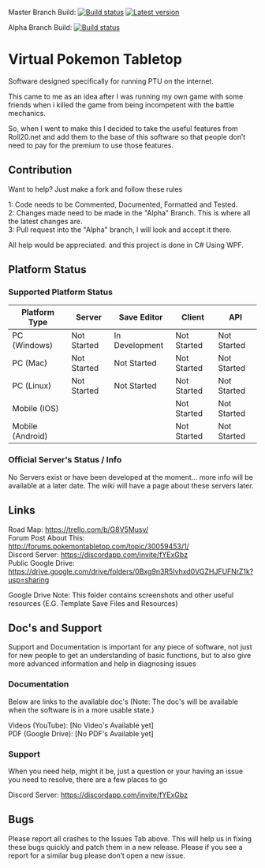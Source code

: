 Master Branch Build: [![Build status](https://ci.appveyor.com/api/projects/status/frd984wwfwl954dy/branch/master?svg=true)](https://ci.appveyor.com/project/TasmanLeach/virtual-pokemon-tabletop-2/branch/master)  [![Latest version](http://github-release-version.herokuapp.com/github/AssaultBird2454/Virtual-Pokemon-Tabletop/release.png?style=flat)](https://github.com/AssaultBird2454/Virtual-Pokemon-Tabletop/releases)

Alpha Branch Build: [![Build status](https://ci.appveyor.com/api/projects/status/frd984wwfwl954dy/branch/Alpha?svg=true)](https://ci.appveyor.com/project/TasmanLeach/virtual-pokemon-tabletop-2/branch/Alpha)

# Virtual Pokemon Tabletop
Software designed specifically for running PTU on the internet.  

This came to me as an idea after I was running my own game with some friends when i killed the game from being incompetent with the battle mechanics.  

So, when I went to make this I decided to take the useful features from Roll20.net and add them to the base of this software so that people don’t need to pay for the premium to use those features.

## Contribution
Want to help? Just make a fork and follow these rules

1: Code needs to be Commented, Documented, Formatted and Tested.  
2: Changes made need to be made in the "Alpha" Branch. This is where all the latest changes are.  
3: Pull request into the "Alpha" branch, I will look and accept it there.  

All help would be appreciated. and this project is done in C# Using WPF.

## Platform Status

### Supported Platform Status
| Platform Type   | Server        | Save Editor   | Client        | API           |
|-----------------|---------------|---------------|---------------|---------------|
| PC (Windows)    | Not Started   | In Development| Not Started   | Not Started   |
| PC (Mac)        | Not Started   | Not Started   | Not Started   | Not Started   |
| PC (Linux)      | Not Started   | Not Started   | Not Started   | Not Started   |
| Mobile (IOS)    |               |               | Not Started   | Not Started   |
| Mobile (Android)|               |               | Not Started   | Not Started   |

### Official Server's Status / Info
No Servers exist or have been developed at the moment... more info will be available at a later date. The wiki will have a page about these servers later.

## Links
Road Map: https://trello.com/b/G8V5Musv/  
Forum Post About This: http://forums.pokemontabletop.com/topic/30059453/1/  
Discord Server: https://discordapp.com/invite/fYExGbz  
Public Google Drive: https://drive.google.com/drive/folders/0Bxg9n3R5Ivhxd0VGZHJFUFNrZ1k?usp=sharing 

Google Drive Note: This folder contains screenshots and other useful resources (E.G. Template Save Files and Resources)

## Doc's and Support
Support and Documentation is important for any piece of software, not just for new people to get an understanding of basic functions, but to also give more advanced information and help in diagnosing issues

### Documentation
Below are links to the available doc's (Note: The doc's will be available when the software is in a more usable state.)

Videos (YouTube): [No Video's Available yet]  
PDF (Google Drive): [No PDF's Available yet]

### Support
When you need help, might it be, just a question or your having an issue you need to resolve, there are a few places to go

Discord Server: https://discordapp.com/invite/fYExGbz

## Bugs
Please report all crashes to the Issues Tab above. This will help us in fixing these bugs quickly and patch them in a new release. Please if you see a report for a similar bug please don’t open a new issue.
